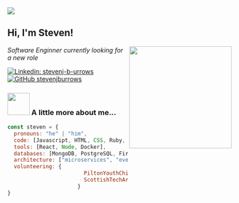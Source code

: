 
<img src="https://github.com/stevenjburrows/stevenjburrows/blob/master/banner.jpg">

<h2> Hi, I'm Steven! </h2>
<img align='right' src="https://github.com/stevenjburrows/stevenjburrows/blob/master/emoji_hi.png" width="230">
<p><em>Software Enginner currently looking for a new role
</em></p>

[![Linkedin: stevenj-b-urrows](https://img.shields.io/badge/-stevenjburrows-blue?style=flat-square&logo=Linkedin&logoColor=white&link=https://www.linkedin.com/in/thaianebraga/)](https://www.linkedin.com/in/steven-j-burrows/)
[![GitHub stevenjburrows](https://img.shields.io/github/followers/stevenjburrows?label=follow&style=social)](https://github.com/stevenjburrows)

### <img src="https://media.giphy.com/media/VgCDAzcKvsR6OM0uWg/giphy.gif" width="50"> A little more about me...

```javascript
const steven = {
  pronouns: "he" | "him",
  code: [Javascript, HTML, CSS, Ruby, Python, Java],
  tools: [React, Node, Docker],
  databases: [MongoDB, PostgreSQL, Firebase],
  architecture: ["microservices", "event-driven", "design system pattern"],
  volunteering: {
                        PiltonYouthChildrensProject : [Firebase, React],
                        ScottishTechArmy: Training
                      }
}

```
